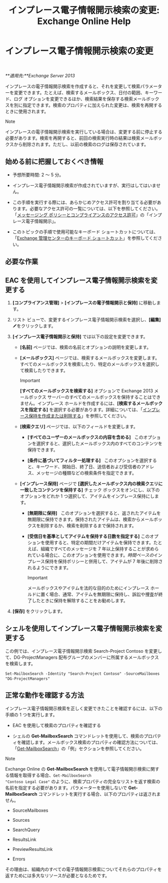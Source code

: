 ﻿---
title: 'インプレース電子情報開示検索の変更: Exchange Online Help'
TOCTitle: インプレース電子情報開示検索の変更
ms:assetid: 3162743c-cc12-4997-91e0-bcbfea8bcb17
ms:mtpsurl: https://technet.microsoft.com/ja-jp/library/Dd335182(v=EXCHG.150)
ms:contentKeyID: 49896194
ms.date: 05/22/2018
mtps_version: v=EXCHG.150
ms.translationtype: HT
---

# インプレース電子情報開示検索の変更

 

_**適用先:**Exchange Server 2013_

インプレースの電子情報開示検索を作成すると、それを変更して検索パラメーターを変更できます。たとえば、検索するメールボックス、日付の範囲、キーワード、ログ オプションを変更できるほか、検索結果を保存する検索メールボックスを別に指定できます。検索のプロパティに加えられた変更は、検索を再開するときに使用されます。


> [!NOTE]
> インプレースの電子情報開示検索を実行している場合は、変更する前に停止する必要があります。検索を再開すると、前回の検索実行時の結果は検索メールボックスから削除されます。ただし、以前の検索のログは保存されています。



## 始める前に把握しておくべき情報

  - 予想所要時間: 2 ～ 5 分。

  - インプレース電子情報開示検索が作成されていますが、実行はしてはいません。

  - この手順を実行する際には、あらかじめアクセス許可を割り当てる必要があります。必要なアクセス許可の一覧については、以下を参照してください。「[メッセージング ポリシーとコンプライアンスのアクセス許可](messaging-policy-and-compliance-permissions-exchange-2013-help.md)」の「インプレース電子情報開示」。

  - このトピックの手順で使用可能なキーボード ショートカットについては、「[Exchange 管理センターのキーボード ショートカット](keyboard-shortcuts-in-the-exchange-admin-center-exchange-online-protection-help.md)」を参照してください。

## 必要な作業

## EAC を使用してインプレース電子情報開示検索を変更する

1.  **\[コンプライアンス管理\]** \> **\[インプレースの電子情報開示と保持\]** に移動します。

2.  リスト ビューで、変更するインプレース電子情報開示検索を選択し、**\[編集\]**![編集アイコン](images/Bb124582.6f53ccb2-1f13-4c02-bea0-30690e6ea71d(EXCHG.150).gif "編集アイコン")をクリックします。

3.  **\[インプレース電子情報開示と保持\]** では以下の設定を変更できます。
    
      - **\[名前\]** ページでは、検索の名前とオプションの説明を変更します。
    
      - **\[メールボックス\]** ページでは、検索するメールボックスを変更します。すべてのメールボックスを検索したり、特定のメールボックスを選択して検索したりできます。
        

        > [!IMPORTANT]
        > <STRONG>[すべてのメールボックスを検索する]</STRONG> オプションで Exchange 2013 メールボックス サーバーのすべてのメールボックスを保持することはできません。インプレース ホールドを作成するには、<STRONG>[検索するメールボックスを指定する]</STRONG> を選択する必要があります。詳細については、「<A href="create-or-remove-an-in-place-hold-exchange-2013-help.md">インプレース保持を作成または削除する</A>」を参照してください。

    
      - **\[検索クエリ\]** ページでは、以下のフィールドを変更します。
        
          - **\[すべてのユーザーのメールボックスの内容を含める\]**   このオプションを選択すると、選択したメールボックス内のすべてのコンテンツを保持できます。
        
          - **\[条件に基づいてフィルター処理する\]**   このオプションを選択すると、キーワード、開始日、終了日、送信者および受信者のアドレス、メッセージの種類などの検索条件を指定できます。
    
      - **\[インプレース保持\]** ページで **\[選択したメールボックス内の検索クエリに一致したコンテンツを保持する\]** チェック ボックスをオンにし、以下のオプションをどれか 1 つ選択して、アイテムをインプレース保持にします。
        
          - **\[無期限に保持\]**   このオプションを選択すると、返されたアイテムを無期限に保持できます。保持されたアイテムは、検索からメールボックスを削除するか、検索を削除するまで保持されます。
        
          - **\[受信日を基準としてアイテムを保持する日数を指定する\]** このオプションを使用すると、特定の期間だけアイテムを保持できます。たとえば、組織ですべてのメッセージを 7 年以上保持することが求められている場合に、このオプションを使用できます。*時間ベースの*インプレース保持を保持ポリシーと併用して、アイテムが 7 年後に削除されるようにできます。
            

            > [!IMPORTANT]
            > メールボックスやアイテムを法的な目的のためにインプレース ホールドに置く場合、通常、アイテムを無期限に保持し、訴訟や捜査が終了したときに保持を解除することをお勧めします。



4.  **\[保存\]** をクリックします。

## シェルを使用してインプレース電子情報開示検索を変更する

この例では、インプレース電子情報開示検索 Search-Project Contoso を変更して、DG-ProjectManagers 配布グループのメンバーに所属するメールボックスを検索します。

    Set-MailboxSearch -Identity "Search-Project Contoso" -SourceMailboxes "DG-ProjectManagers"

## 正常な動作を確認する方法

インプレース電子情報開示検索を正しく変更できたことを確認するには、以下の手順の 1 つを実行します。

  - EAC を使用して検索のプロパティを確認する

  - シェルの **Get-MailboxSearch** コマンドレットを使用して、検索のプロパティを確認します。メールボックス検索のプロパティの確認方法については、「[Get-MailboxSearch](https://technet.microsoft.com/ja-jp/library/dd351021\(v=exchg.150\))」の「例」セクションを参照してください。


> [!NOTE]
> Exchange Online の <STRONG>Get-MailboxSearch</STRONG> を使用して電子情報開示検索に関する情報を取得する場合、<CODE>Get-MailboxSearch "Contoso Legal Case"</CODE> のように、検索プロパティの完全なリストを返す検索の名前を指定する必要があります。パラメーターを使用しないで <STRONG>Get-MailboxSearch</STRONG> コマンドレットを実行する場合、以下のプロパティは返されません。 
> <UL>
> <LI>
> <P>SourceMailboxes</P>
> <LI>
> <P>Sources</P>
> <LI>
> <P>SearchQuery</P>
> <LI>
> <P>ResultsLink</P>
> <LI>
> <P>PreviewResultsLink</P>
> <LI>
> <P>Errors</P></LI></UL>その理由は、組織内のすべての電子情報開示検索についてそれらのプロパティを返すためには多大なリソースが必要となるためです。


